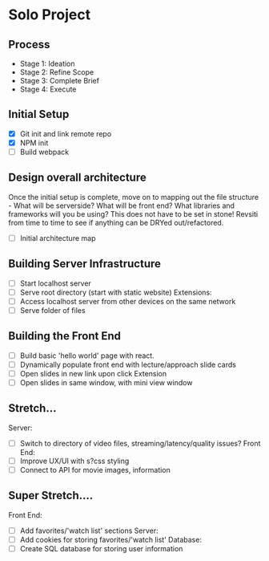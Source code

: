 # Solo Project

## Process
- Stage 1: Ideation
- Stage 2: Refine Scope
- Stage 3: Complete Brief
- Stage 4: Execute

## Initial Setup
- [x] Git init and link remote repo
- [x] NPM init
- [ ] Build webpack

## Design overall architecture
Once the initial setup is complete, move on to mapping out the file structure - What will be serverside? What will be front end? What libraries and frameworks will you be using? This does not have to be set in stone! Revsiti from time to time to see if anything can be DRYed out/refactored.
- [ ] Initial architecture map

## Building Server Infrastructure 
- [ ] Start localhost server
- [ ] Serve root directory (start with static website)
Extensions:
- [ ] Access localhost server from other devices on the same network
- [ ] Serve folder of files

## Building the Front End
- [ ] Build basic 'hello world' page with react.
- [ ] Dynamically populate front end with lecture/approach slide cards
- [ ] Open slides in new link upon click
Extension
- [ ] Open slides in same window, with mini view window

## Stretch...
Server:
- [ ] Switch to directory of video files, streaming/latency/quality issues?
Front End:
- [ ] Improve UX/UI with s?css styling
- [ ] Connect to API for movie images, information

## Super Stretch....
Front End:
- [ ] Add favorites/'watch list' sections
Server:
- [ ] Add cookies for storing favorites/'watch list'
Database:
- [ ] Create SQL database for storing user information
